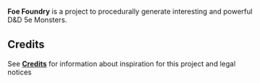 **Foe Foundry** is a project to procedurally generate interesting and powerful D&D 5e Monsters.

## Credits

See [**Credits**](/docs/credits.md) for information about inspiration for this project and legal notices
